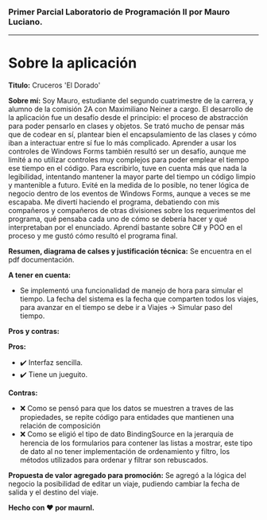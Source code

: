 ### Primer Parcial Laboratorio de Programación II por Mauro Luciano.
---
# Sobre la aplicación
**Titulo:** Cruceros 'El Dorado'

**Sobre mí:** Soy Mauro, estudiante del segundo cuatrimestre de la carrera, y alumno de la comisión 2A con Maximiliano Neiner a cargo. El desarrollo de la aplicación fue un desafío desde el principio: el proceso de abstracción para poder pensarlo en clases y objetos. Se trató mucho de pensar más que de codear en sí, plantear bien el encapsulamiento de las clases y cómo iban a interactuar entre sí fue lo más complicado. Aprender a usar los controles de Windows Forms también resultó ser un desafío, aunque me limité a no utilizar controles muy complejos para poder emplear el tiempo ese tiempo en el código. Para escribirlo, tuve en cuenta más que nada la legibilidad, intentando mantener la mayor parte del tiempo un código limpio y mantenible a futuro. Evité en la medida de lo posible, no tener lógica de negocio dentro de los eventos de Windows Forms, aunque a veces se me escapaba. Me divertí haciendo el programa, debatiendo con mis compañeros y compañeros de otras divisiones sobre los requerimentos del programa, qué pensaba cada uno de cómo se debería hacer y qué interpretaban por el enunciado. Aprendí bastante sobre C# y POO en el proceso y me gustó cómo resultó el programa final.

**Resumen, diagrama de calses y justificación técnica:** Se encuentra en el pdf documentación.

**A tener en cuenta:**
- Se implementó una funcionalidad de manejo de hora para simular el tiempo. La fecha del sistema es la fecha que comparten todos los viajes, para avanzar en el tiempo se debe ir a Viajes -> Simular paso del tiempo.

**Pros y contras:**


**Pros:**
- :heavy_check_mark: Interfaz sencilla.
- :heavy_check_mark: Tiene un jueguito.

**Contras:**
- :x: Como se pensó para que los datos se muestren a traves de las propiedades, se repite código para entidades que mantienen una relación de composición
- :x: Como se eligió el tipo de dato BindingSource en la jerarquía de herencia de los formularios para contener las listas a mostrar, este tipo de dato al no tener implementación de ordenamiento y filtro, los métodos utilizados para ordenar y filtrar son rebuscados.

**Propuesta de valor agregado para promoción:** Se agregó a la lógica del negocio la posibilidad de editar un viaje, pudiendo cambiar la fecha de salida y el destino del viaje.

**Hecho con :heart: por maurnl.**

